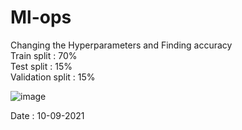 # Ml-ops


Changing the Hyperparameters and Finding accuracy <br />
Train split : 70%<br />
Test split : 15%<br />
Validation split : 15%<br />

![image](https://user-images.githubusercontent.com/88537096/132900219-d219fd6b-e31e-4e25-89f7-ab858874b239.png)


Date : 10-09-2021
